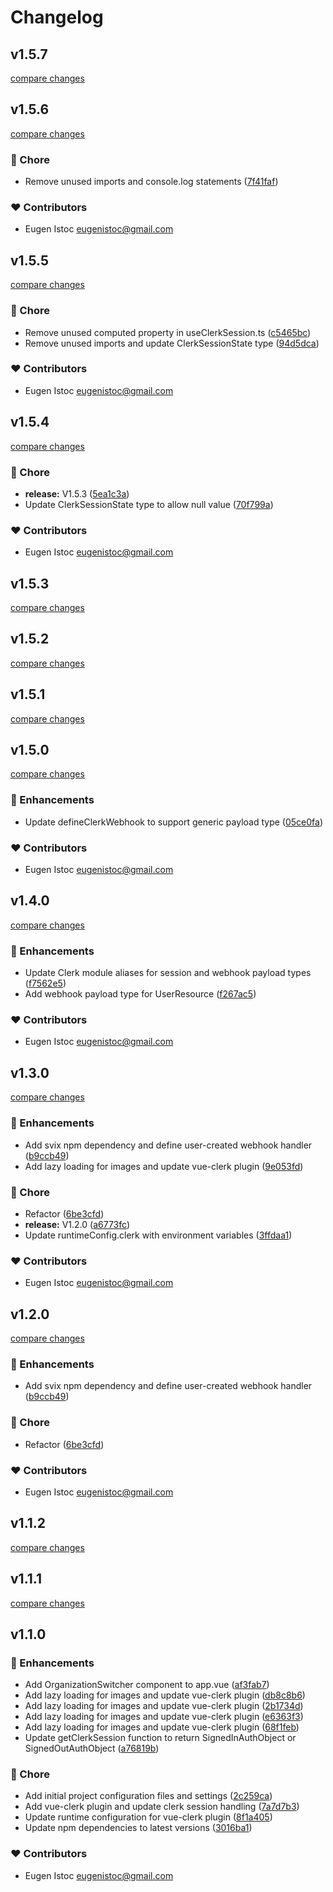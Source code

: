 # Changelog


## v1.5.7

[compare changes](https://github.com/genu/nuxt-clerk-utils/compare/v1.5.6...v1.5.7)

## v1.5.6

[compare changes](https://github.com/genu/nuxt-clerk-utils/compare/v1.5.5...v1.5.6)

### 🏡 Chore

- Remove unused imports and console.log statements ([7f41faf](https://github.com/genu/nuxt-clerk-utils/commit/7f41faf))

### ❤️ Contributors

- Eugen Istoc <eugenistoc@gmail.com>

## v1.5.5

[compare changes](https://github.com/genu/nuxt-clerk-utils/compare/v1.5.4...v1.5.5)

### 🏡 Chore

- Remove unused computed property in useClerkSession.ts ([c5465bc](https://github.com/genu/nuxt-clerk-utils/commit/c5465bc))
- Remove unused imports and update ClerkSessionState type ([94d5dca](https://github.com/genu/nuxt-clerk-utils/commit/94d5dca))

### ❤️ Contributors

- Eugen Istoc <eugenistoc@gmail.com>

## v1.5.4

[compare changes](https://github.com/genu/nuxt-clerk-utils/compare/v1.5.2...v1.5.4)

### 🏡 Chore

- **release:** V1.5.3 ([5ea1c3a](https://github.com/genu/nuxt-clerk-utils/commit/5ea1c3a))
- Update ClerkSessionState type to allow null value ([70f799a](https://github.com/genu/nuxt-clerk-utils/commit/70f799a))

### ❤️ Contributors

- Eugen Istoc <eugenistoc@gmail.com>

## v1.5.3

[compare changes](https://github.com/genu/nuxt-clerk-utils/compare/v1.5.2...v1.5.3)

## v1.5.2

[compare changes](https://github.com/genu/nuxt-clerk-utils/compare/v1.5.1...v1.5.2)

## v1.5.1

[compare changes](https://github.com/genu/nuxt-clerk-utils/compare/v1.5.0...v1.5.1)

## v1.5.0

[compare changes](https://github.com/genu/nuxt-clerk-utils/compare/v1.4.0...v1.5.0)

### 🚀 Enhancements

- Update defineClerkWebhook to support generic payload type ([05ce0fa](https://github.com/genu/nuxt-clerk-utils/commit/05ce0fa))

### ❤️ Contributors

- Eugen Istoc <eugenistoc@gmail.com>

## v1.4.0

[compare changes](https://github.com/genu/nuxt-clerk-utils/compare/v1.3.0...v1.4.0)

### 🚀 Enhancements

- Update Clerk module aliases for session and webhook payload types ([f7562e5](https://github.com/genu/nuxt-clerk-utils/commit/f7562e5))
- Add webhook payload type for UserResource ([f267ac5](https://github.com/genu/nuxt-clerk-utils/commit/f267ac5))

### ❤️ Contributors

- Eugen Istoc <eugenistoc@gmail.com>

## v1.3.0

[compare changes](https://github.com/genu/nuxt-clerk-utils/compare/v1.2.0...v1.3.0)

### 🚀 Enhancements

- Add svix npm dependency and define user-created webhook handler ([b9ccb49](https://github.com/genu/nuxt-clerk-utils/commit/b9ccb49))
- Add lazy loading for images and update vue-clerk plugin ([9e053fd](https://github.com/genu/nuxt-clerk-utils/commit/9e053fd))

### 🏡 Chore

- Refactor ([6be3cfd](https://github.com/genu/nuxt-clerk-utils/commit/6be3cfd))
- **release:** V1.2.0 ([a6773fc](https://github.com/genu/nuxt-clerk-utils/commit/a6773fc))
- Update runtimeConfig.clerk with environment variables ([3ffdaa1](https://github.com/genu/nuxt-clerk-utils/commit/3ffdaa1))

### ❤️ Contributors

- Eugen Istoc <eugenistoc@gmail.com>

## v1.2.0

[compare changes](https://github.com/genu/nuxt-clerk-utils/compare/v1.1.2...v1.2.0)

### 🚀 Enhancements

- Add svix npm dependency and define user-created webhook handler ([b9ccb49](https://github.com/genu/nuxt-clerk-utils/commit/b9ccb49))

### 🏡 Chore

- Refactor ([6be3cfd](https://github.com/genu/nuxt-clerk-utils/commit/6be3cfd))

### ❤️ Contributors

- Eugen Istoc <eugenistoc@gmail.com>

## v1.1.2

[compare changes](https://github.com/genu/nuxt-clerk-utils/compare/v1.1.1...v1.1.2)

## v1.1.1

[compare changes](https://github.com/genu/nuxt-clerk-utils/compare/v1.1.0...v1.1.1)

## v1.1.0


### 🚀 Enhancements

- Add OrganizationSwitcher component to app.vue ([af3fab7](https://github.com/your-org/my-module/commit/af3fab7))
- Add lazy loading for images and update vue-clerk plugin ([db8c8b6](https://github.com/your-org/my-module/commit/db8c8b6))
- Add lazy loading for images and update vue-clerk plugin ([2b1734d](https://github.com/your-org/my-module/commit/2b1734d))
- Add lazy loading for images and update vue-clerk plugin ([e6363f3](https://github.com/your-org/my-module/commit/e6363f3))
- Add lazy loading for images and update vue-clerk plugin ([68f1feb](https://github.com/your-org/my-module/commit/68f1feb))
- Update getClerkSession function to return SignedInAuthObject or SignedOutAuthObject ([a76819b](https://github.com/your-org/my-module/commit/a76819b))

### 🏡 Chore

- Add initial project configuration files and settings ([2c259ca](https://github.com/your-org/my-module/commit/2c259ca))
- Add vue-clerk plugin and update clerk session handling ([7a7d7b3](https://github.com/your-org/my-module/commit/7a7d7b3))
- Update runtime configuration for vue-clerk plugin ([8f1a405](https://github.com/your-org/my-module/commit/8f1a405))
- Update npm dependencies to latest versions ([3016ba1](https://github.com/your-org/my-module/commit/3016ba1))

### ❤️ Contributors

- Eugen Istoc <eugenistoc@gmail.com>


